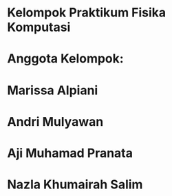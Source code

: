 # Kelompok Praktikum Fisika Komputasi
# Anggota Kelompok:
#
# Marissa Alpiani
# Andri Mulyawan
# Aji Muhamad Pranata
# Nazla Khumairah Salim
